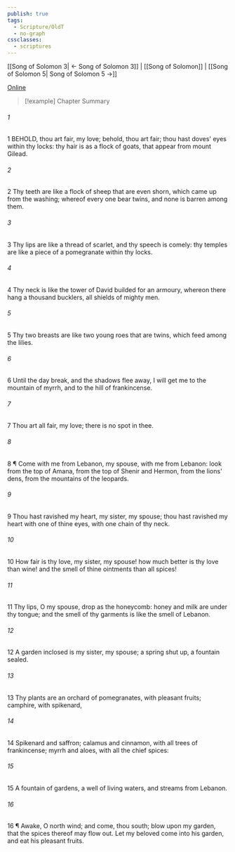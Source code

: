 ```yaml
---
publish: true
tags:
  - Scripture/OldT
  - no-graph
cssclasses:
  - scriptures
---
```

[[Song of Solomon 3| ← Song of Solomon 3]] | [[Song of Solomon]] | [[Song of Solomon 5| Song of Solomon 5 →]]

[Online](https://churchofjesuschrist.org/study/scriptures/ot/song/4?lang=eng)

>[!example] Chapter Summary
>
###### 1
1 BEHOLD, thou art fair, my love; behold, thou art fair; thou hast doves' eyes within thy locks: thy hair is as a flock of goats, that appear from mount Gilead.
###### 2
2 Thy teeth are like a flock of sheep that are even shorn, which came up from the washing; whereof every one bear twins, and none is barren among them.
###### 3
3 Thy lips are like a thread of scarlet, and thy speech is comely: thy temples are like a piece of a pomegranate within thy locks.
###### 4
4 Thy neck is like the tower of David builded for an armoury, whereon there hang a thousand bucklers, all shields of mighty men.
###### 5
5 Thy two breasts are like two young roes that are twins, which feed among the lilies.
###### 6
6 Until the day break, and the shadows flee away, I will get me to the mountain of myrrh, and to the hill of frankincense.
###### 7
7 Thou art all fair, my love; there is no spot in thee.
###### 8
8 ¶ Come with me from Lebanon, my spouse, with me from Lebanon: look from the top of Amana, from the top of Shenir and Hermon, from the lions' dens, from the mountains of the leopards.
###### 9
9 Thou hast ravished my heart, my sister, my spouse; thou hast ravished my heart with one of thine eyes, with one chain of thy neck.
###### 10
10 How fair is thy love, my sister, my spouse! how much better is thy love than wine! and the smell of thine ointments than all spices!
###### 11
11 Thy lips, O my spouse, drop as the honeycomb: honey and milk are under thy tongue; and the smell of thy garments is like the smell of Lebanon.
###### 12
12 A garden inclosed is my sister, my spouse; a spring shut up, a fountain sealed.
###### 13
13 Thy plants are an orchard of pomegranates, with pleasant fruits; camphire, with spikenard,
###### 14
14 Spikenard and saffron; calamus and cinnamon, with all trees of frankincense; myrrh and aloes, with all the chief spices:
###### 15
15 A fountain of gardens, a well of living waters, and streams from Lebanon.
###### 16
16 ¶ Awake, O north wind; and come, thou south; blow upon my garden, that the spices thereof may flow out. Let my beloved come into his garden, and eat his pleasant fruits.



